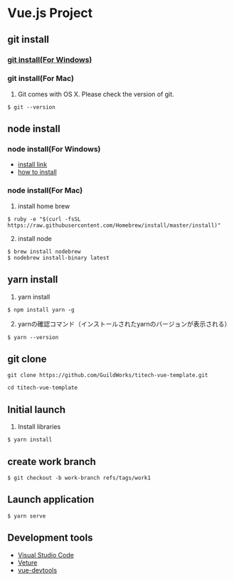 # Vue.js Project

## git install

### [git install(For Windows)](https://gitforwindows.org/)

### git install(For Mac)
1. Git comes with OS X. Please check the version of git.
```$xslt
$ git --version
```

## node install

### node install(For Windows)
- [install link](https://nodejs.org/en/download/)
- [how to install](https://qiita.com/Masayuki-M/items/840a997a824e18f576d8)

### node install(For Mac)
1. install home brew

```$xslt
$ ruby -e "$(curl -fsSL https://raw.githubusercontent.com/Homebrew/install/master/install)"
```

2. install node
```$xslt
$ brew install nodebrew
$ nodebrew install-binary latest
```

## yarn install
1. yarn install
```$xslt
$ npm install yarn -g
```
2. yarnの確認コマンド（インストールされたyarnのバージョンが表示される）
```$xslt
$ yarn --version
```

## git clone
```$xslt
git clone https://github.com/GuildWorks/titech-vue-template.git
```
```$xslt
cd titech-vue-template
```


## Initial launch
1. Install libraries
```$xslt
$ yarn install
```

## create work branch
```
$ git checkout -b work-branch refs/tags/work1
```

## Launch application
```
$ yarn serve
```

## Development tools
- [Visual Studio Code](https://code.visualstudio.com/)
- [Veture](https://marketplace.visualstudio.com/items?itemName=octref.vetur)
- [vue-devtools](https://github.com/vuejs/vue-devtools)
